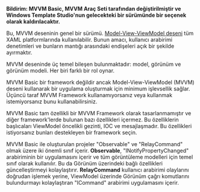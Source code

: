 ﻿**Bildirim: MVVM Basic, MVVM Araç Seti tarafından değiştirilmiştir ve Windows Template Studio'nun gelecekteki bir sürümünde bir seçenek olarak kaldırılacaktır.**

Bu, MVVM deseninin genel bir sürümü.  [Model-View-ViewModel deseni](https://en.wikipedia.org/wiki/Model%E2%80%93view%E2%80%93viewmodel) tüm XAML platformlarında kullanılabilir. Bunun amacı, kullanıcı arabirimi denetimleri ve bunların mantığı arasındaki endişeleri açık bir şekilde ayırmaktır.

MVVM deseninde üç temel bileşen bulunmaktadır: model, görünüm ve görünüm modeli. Her biri farklı bir rol oynar.

MVVM Basic bir framework değildir ancak Model-View-ViewModel (MVVM) deseni kullanarak bir uygulama oluşturmak için minimum işlevsellik sağlar.
Üçüncü taraf MVVM Framework kullanamıyorsanız veya kullanmak istemiyorsanız bunu kullanabilirsiniz.

MVVM Basic tam özellikli bir MVVM Framework olarak tasarlanmamıştır ve diğer framework'lerde bulunan bazı özellikleri içermez. Bu özelliklerin başlıcaları ViewModel öncelikli gezinti, IOC ve mesajlaşmadır. Bu özellikleri istiyorsanız bunları destekleyen bir framework seçin.

MVVM Basic ile oluşturulan projeler "Observable" ve "RelayCommand" olmak üzere iki önemli sınıf içerir.
**Observable**, "INotifyPropertyChanged" arabiriminin bir uygulamasını içerir ve tüm görüntüleme modelleri için temel sınıf olarak kullanılır. Bu da Görünüm üzerindeki bağlı özellikleri güncelleştirmeyi kolaylaştırır.
**RelayCommand** kullanıcı arabirimi olaylarını doğrudan işlemek yerine, ViewModel üzerinde Görünüm çağrı komutlarını bulundurmayı kolaylaştıran "ICommand" arabirimi uygulamasını içerir.
